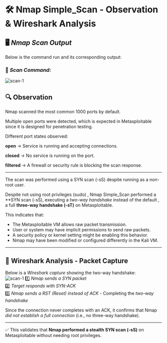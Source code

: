 
# 🛠 Nmap Simple_Scan - Observation & Wireshark Analysis  

## 🖥 *Nmap Scan Output*  

Below is the command run and its corresponding output:

### 🔹 *Scan Command:*
![scan-1](https://github.com/user-attachments/assets/0307efd8-c0aa-4007-8cc8-6dfc2bd58968)


## 🔍 Observation  

Nmap scanned the most common 1000 ports by default.

Multiple open ports were detected, which is expected in Metasploitable since it is designed for penetration testing.

Different port states observed:

**open** → Service is running and accepting connections.

**closed** → No service is running on the port.

**filtered** → A firewall or security rule is blocking the scan response.

---

The scan was performed using a SYN scan (-sS) despite running as a non-root user.

Despite not using root privileges (sudo) , Nmap Simple_Scan performed a **SYN scan (-sS), executing a *two-way handshake* instead of the default , a full **three-way handshake (-sT)** on Metasploitable.  

This indicates that:  
- The Metasploitable VM allows raw packet transmission.  
- User or system may have implicit permissions to send raw packets.
- A security policy or kernel setting might be enabling this behavior.
- Nmap may have been modified or configured differently in the Kali VM.

---

## 📡 Wireshark Analysis - Packet Capture  

Below is a *Wireshark capture* showing the two-way handshake:  
![scan-1](https://github.com/user-attachments/assets/d2f6cfdf-c846-4a55-bf77-0ea93cead9b7)
1️⃣ *Nmap sends a SYN packet*  
2️⃣ *Target responds with SYN-ACK*  
3️⃣ *Nmap sends a RST (Reset) instead of ACK* - Completing the *two-way handshake*   

Since the connection never completes with an ACK, it confirms that Nmap *did not establish a full connection* (i.e., no three-way handshake).  

---

✅ This validates that **Nmap performed a stealth SYN scan (-sS)** on Metasploitable without needing root privileges.
